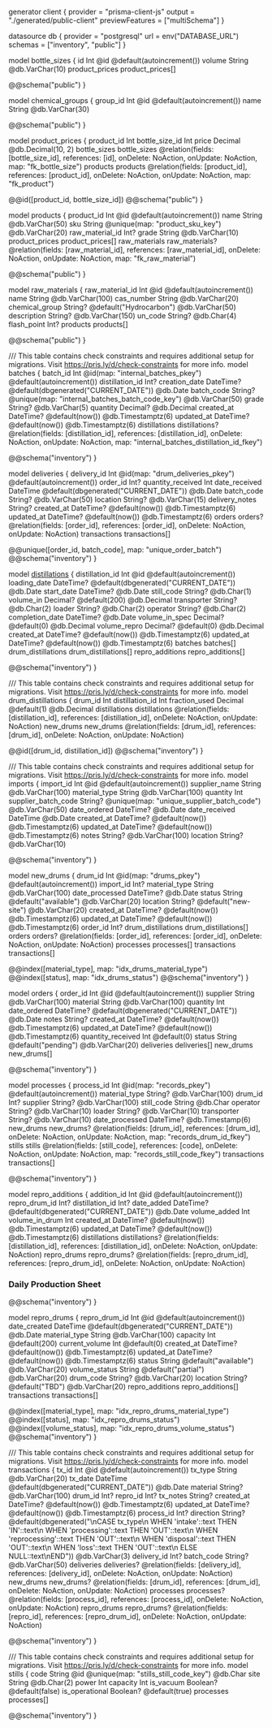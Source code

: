 generator client {
provider = "prisma-client-js"
output = "./generated/public-client"
previewFeatures = ["multiSchema"]
}

datasource db {
provider = "postgresql"
url = env("DATABASE_URL")
schemas = ["inventory", "public"]
}

model bottle_sizes {
id Int @id @default(autoincrement())
volume String @db.VarChar(10)
product_prices product_prices[]

@@schema("public")
}

model chemical_groups {
group_id Int @id @default(autoincrement())
name String @db.VarChar(30)

@@schema("public")
}

model product_prices {
product_id Int
bottle_size_id Int
price Decimal @db.Decimal(10, 2)
bottle_sizes bottle_sizes @relation(fields: [bottle_size_id], references: [id], onDelete: NoAction, onUpdate: NoAction, map: "fk_bottle_size")
products products @relation(fields: [product_id], references: [product_id], onDelete: NoAction, onUpdate: NoAction, map: "fk_product")

@@id([product_id, bottle_size_id])
@@schema("public")
}

model products {
product_id Int @id @default(autoincrement())
name String @db.VarChar(50)
sku String @unique(map: "product_sku_key") @db.VarChar(20)
raw_material_id Int?
grade String @db.VarChar(10)
product_prices product_prices[]
raw_materials raw_materials? @relation(fields: [raw_material_id], references: [raw_material_id], onDelete: NoAction, onUpdate: NoAction, map: "fk_raw_material")

@@schema("public")
}

model raw_materials {
raw_material_id Int @id @default(autoincrement())
name String @db.VarChar(100)
cas_number String @db.VarChar(20)
chemical_group String? @default("Hydrocarbon") @db.VarChar(50)
description String? @db.VarChar(150)
un_code String? @db.Char(4)
flash_point Int?
products products[]

@@schema("public")
}

/// This table contains check constraints and requires additional setup for migrations. Visit https://pris.ly/d/check-constraints for more info.
model batches {
batch_id Int @id(map: "internal_batches_pkey") @default(autoincrement())
distillation_id Int?
creation_date DateTime? @default(dbgenerated("CURRENT_DATE")) @db.Date
batch_code String? @unique(map: "internal_batches_batch_code_key") @db.VarChar(50)
grade String? @db.VarChar(5)
quantity Decimal? @db.Decimal
created_at DateTime? @default(now()) @db.Timestamptz(6)
updated_at DateTime? @default(now()) @db.Timestamptz(6)
distillations distillations? @relation(fields: [distillation_id], references: [distillation_id], onDelete: NoAction, onUpdate: NoAction, map: "internal_batches_distillation_id_fkey")

@@schema("inventory")
}

model deliveries {
delivery_id Int @id(map: "drum_deliveries_pkey") @default(autoincrement())
order_id Int?
quantity_received Int
date_received DateTime @default(dbgenerated("CURRENT_DATE")) @db.Date
batch_code String? @db.VarChar(50)
location String? @db.VarChar(15)
delivery_notes String?
created_at DateTime? @default(now()) @db.Timestamptz(6)
updated_at DateTime? @default(now()) @db.Timestamptz(6)
orders orders? @relation(fields: [order_id], references: [order_id], onDelete: NoAction, onUpdate: NoAction)
transactions transactions[]

@@unique([order_id, batch_code], map: "unique_order_batch")
@@schema("inventory")
}

model [distillations](#daily-production-sheet) {
distillation_id Int @id @default(autoincrement())
loading_date DateTime? @default(dbgenerated("CURRENT_DATE")) @db.Date
start_date DateTime? @db.Date
still_code String? @db.Char(1)
volume_in Decimal? @default(200) @db.Decimal
transporter String? @db.Char(2)
loader String? @db.Char(2)
operator String? @db.Char(2)
completion_date DateTime? @db.Date
volume_in_spec Decimal? @default(0) @db.Decimal
volume_repro Decimal? @default(0) @db.Decimal
created_at DateTime? @default(now()) @db.Timestamptz(6)
updated_at DateTime? @default(now()) @db.Timestamptz(6)
batches batches[]
drum_distillations drum_distillations[]
repro_additions repro_additions[]

@@schema("inventory")
}

/// This table contains check constraints and requires additional setup for migrations. Visit https://pris.ly/d/check-constraints for more info.
model drum_distillations {
drum_id Int
distillation_id Int
fraction_used Decimal @default(1) @db.Decimal
distillations distillations @relation(fields: [distillation_id], references: [distillation_id], onDelete: NoAction, onUpdate: NoAction)
new_drums new_drums @relation(fields: [drum_id], references: [drum_id], onDelete: NoAction, onUpdate: NoAction)

@@id([drum_id, distillation_id])
@@schema("inventory")
}

/// This table contains check constraints and requires additional setup for migrations. Visit https://pris.ly/d/check-constraints for more info.
model imports {
import_id Int @id @default(autoincrement())
supplier_name String @db.VarChar(100)
material_type String @db.VarChar(100)
quantity Int
supplier_batch_code String? @unique(map: "unique_supplier_batch_code") @db.VarChar(50)
date_ordered DateTime? @db.Date
date_received DateTime @db.Date
created_at DateTime? @default(now()) @db.Timestamptz(6)
updated_at DateTime? @default(now()) @db.Timestamptz(6)
notes String? @db.VarChar(100)
location String? @db.VarChar(10)

@@schema("inventory")
}

model new_drums {
drum_id Int @id(map: "drums_pkey") @default(autoincrement())
import_id Int?
material_type String @db.VarChar(100)
date_processed DateTime? @db.Date
status String @default("available") @db.VarChar(20)
location String? @default("new-site") @db.VarChar(20)
created_at DateTime? @default(now()) @db.Timestamptz(6)
updated_at DateTime? @default(now()) @db.Timestamptz(6)
order_id Int?
drum_distillations drum_distillations[]
orders orders? @relation(fields: [order_id], references: [order_id], onDelete: NoAction, onUpdate: NoAction)
processes processes[]
transactions transactions[]

@@index([material_type], map: "idx_drums_material_type")
@@index([status], map: "idx_drums_status")
@@schema("inventory")
}

model orders {
order_id Int @id @default(autoincrement())
supplier String @db.VarChar(100)
material String @db.VarChar(100)
quantity Int
date_ordered DateTime? @default(dbgenerated("CURRENT_DATE")) @db.Date
notes String?
created_at DateTime? @default(now()) @db.Timestamptz(6)
updated_at DateTime? @default(now()) @db.Timestamptz(6)
quantity_received Int @default(0)
status String @default("pending") @db.VarChar(20)
deliveries deliveries[]
new_drums new_drums[]

@@schema("inventory")
}

model processes {
process_id Int @id(map: "records_pkey") @default(autoincrement())
material_type String? @db.VarChar(100)
drum_id Int?
supplier String? @db.VarChar(100)
still_code String @db.Char
operator String? @db.VarChar(10)
loader String? @db.VarChar(10)
transporter String? @db.VarChar(10)
date_processed DateTime? @db.Timestamp(6)
new_drums new_drums? @relation(fields: [drum_id], references: [drum_id], onDelete: NoAction, onUpdate: NoAction, map: "records_drum_id_fkey")
stills stills @relation(fields: [still_code], references: [code], onDelete: NoAction, onUpdate: NoAction, map: "records_still_code_fkey")
transactions transactions[]

@@schema("inventory")
}

model repro_additions {
addition_id Int @id @default(autoincrement())
repro_drum_id Int?
distillation_id Int?
date_added DateTime? @default(dbgenerated("CURRENT_DATE")) @db.Date
volume_added Int
volume_in_drum Int
created_at DateTime? @default(now()) @db.Timestamptz(6)
updated_at DateTime? @default(now()) @db.Timestamptz(6)
distillations distillations? @relation(fields: [distillation_id], references: [distillation_id], onDelete: NoAction, onUpdate: NoAction)
repro_drums repro_drums? @relation(fields: [repro_drum_id], references: [repro_drum_id], onDelete: NoAction, onUpdate: NoAction)

### Daily Production Sheet

@@schema("inventory")
}

model repro_drums {
repro_drum_id Int @id @default(autoincrement())
date_created DateTime @default(dbgenerated("CURRENT_DATE")) @db.Date
material_type String @db.VarChar(100)
capacity Int @default(200)
current_volume Int @default(0)
created_at DateTime? @default(now()) @db.Timestamptz(6)
updated_at DateTime? @default(now()) @db.Timestamptz(6)
status String @default("available") @db.VarChar(20)
volume_status String @default("partial") @db.VarChar(20)
drum_code String? @db.VarChar(20)
location String? @default("TBD") @db.VarChar(20)
repro_additions repro_additions[]
transactions transactions[]

@@index([material_type], map: "idx_repro_drums_material_type")
@@index([status], map: "idx_repro_drums_status")
@@index([volume_status], map: "idx_repro_drums_volume_status")
@@schema("inventory")
}

/// This table contains check constraints and requires additional setup for migrations. Visit https://pris.ly/d/check-constraints for more info.
model transactions {
tx_id Int @id @default(autoincrement())
tx_type String @db.VarChar(20)
tx_date DateTime @default(dbgenerated("CURRENT_DATE")) @db.Date
material String? @db.VarChar(100)
drum_id Int?
repro_id Int?
tx_notes String?
created_at DateTime? @default(now()) @db.Timestamptz(6)
updated_at DateTime? @default(now()) @db.Timestamptz(6)
process_id Int?
direction String? @default(dbgenerated("\nCASE tx_type\n WHEN 'intake'::text THEN 'IN'::text\n WHEN 'processing'::text THEN 'OUT'::text\n WHEN 'reprocessing'::text THEN 'OUT'::text\n WHEN 'disposal'::text THEN 'OUT'::text\n WHEN 'loss'::text THEN 'OUT'::text\n ELSE NULL::text\nEND")) @db.VarChar(3)
delivery_id Int?
batch_code String? @db.VarChar(50)
deliveries deliveries? @relation(fields: [delivery_id], references: [delivery_id], onDelete: NoAction, onUpdate: NoAction)
new_drums new_drums? @relation(fields: [drum_id], references: [drum_id], onDelete: NoAction, onUpdate: NoAction)
processes processes? @relation(fields: [process_id], references: [process_id], onDelete: NoAction, onUpdate: NoAction)
repro_drums repro_drums? @relation(fields: [repro_id], references: [repro_drum_id], onDelete: NoAction, onUpdate: NoAction)

@@schema("inventory")
}

/// This table contains check constraints and requires additional setup for migrations. Visit https://pris.ly/d/check-constraints for more info.
model stills {
code String @id @unique(map: "stills_still_code_key") @db.Char
site String @db.Char(2)
power Int
capacity Int
is_vacuum Boolean? @default(false)
is_operational Boolean? @default(true)
processes processes[]

@@schema("inventory")
}
